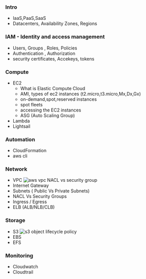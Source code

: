 ### Intro 
* IaaS,PaaS,SaaS
* Datacenters, Availability Zones, Regions 

### IAM - Identity and access management 

* Users, Groups , Roles, Policies
* Authentication , Authorization
* security certificates, Accekeys, tokens

### Compute 
* EC2 
    + What is Elastic Compute Cloud 
    + AMI, types of ec2 instances (t2.micro,t3.micro,Mx,Dx,Gx)
    + on-demand,spot,reserved instances 
    + spot fleets
    + accessing the EC2 instances
    + ASG (Auto Scaling Group)
* Lambda
* Lightsail

### Automation
* CloudFormation
* aws cli

### Network 
* VPC 
![aws vpc NACL vs security group](https://i.gyazo.com/f2fb3101e02cb7ac589a100a99f1abe7.png)
* Internet Gateway
* Subnets ( Public Vs Private Subnets)
* NACL Vs Security Groups
* Ingress / Egress
* ELB (ALB/NLB/CLB)


### Storage
* S3
![s3 object lifecycle policy](https://i.gyazo.com/f15bd20b360cdcb9b636bac07df6677e.png)
* EBS
* EFS


### Monitoring
* Cloudwatch
* Cloudtrail 

